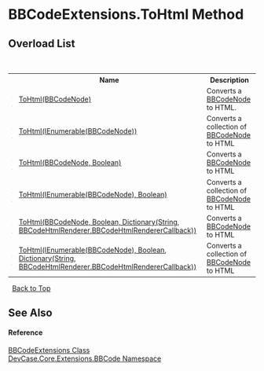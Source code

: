 # BBCodeExtensions.ToHtml Method 
 


## Overload List
&nbsp;<table><tr><th></th><th>Name</th><th>Description</th></tr><tr><td>![Public method](media/pubmethod.gif "Public method")![Static member](media/static.gif "Static member")</td><td><a href="M_DevCase_Core_Extensions_BBCode_BBCodeExtensions_ToHtml">ToHtml(BBCodeNode)</a></td><td>
Converts a <a href="T_DevCase_Core_NET_BBCodeNode">BBCodeNode</a> to HTML.</td></tr><tr><td>![Public method](media/pubmethod.gif "Public method")![Static member](media/static.gif "Static member")</td><td><a href="M_DevCase_Core_Extensions_BBCode_BBCodeExtensions_ToHtml_3">ToHtml(IEnumerable(BBCodeNode))</a></td><td>
Converts a collection of <a href="T_DevCase_Core_NET_BBCodeNode">BBCodeNode</a> to HTML</td></tr><tr><td>![Public method](media/pubmethod.gif "Public method")![Static member](media/static.gif "Static member")</td><td><a href="M_DevCase_Core_Extensions_BBCode_BBCodeExtensions_ToHtml_1">ToHtml(BBCodeNode, Boolean)</a></td><td>
Converts a <a href="T_DevCase_Core_NET_BBCodeNode">BBCodeNode</a> to HTML</td></tr><tr><td>![Public method](media/pubmethod.gif "Public method")![Static member](media/static.gif "Static member")</td><td><a href="M_DevCase_Core_Extensions_BBCode_BBCodeExtensions_ToHtml_4">ToHtml(IEnumerable(BBCodeNode), Boolean)</a></td><td>
Converts a collection of <a href="T_DevCase_Core_NET_BBCodeNode">BBCodeNode</a> to HTML</td></tr><tr><td>![Public method](media/pubmethod.gif "Public method")![Static member](media/static.gif "Static member")</td><td><a href="M_DevCase_Core_Extensions_BBCode_BBCodeExtensions_ToHtml_2">ToHtml(BBCodeNode, Boolean, Dictionary(String, BBCodeHtmlRenderer.BBCodeHtmlRendererCallback))</a></td><td>
Converts a <a href="T_DevCase_Core_NET_BBCodeNode">BBCodeNode</a> to HTML</td></tr><tr><td>![Public method](media/pubmethod.gif "Public method")![Static member](media/static.gif "Static member")</td><td><a href="M_DevCase_Core_Extensions_BBCode_BBCodeExtensions_ToHtml_5">ToHtml(IEnumerable(BBCodeNode), Boolean, Dictionary(String, BBCodeHtmlRenderer.BBCodeHtmlRendererCallback))</a></td><td>
Converts a collection of <a href="T_DevCase_Core_NET_BBCodeNode">BBCodeNode</a> to HTML</td></tr></table>&nbsp;
<a href="#bbcodeextensions.tohtml-method">Back to Top</a>

## See Also


#### Reference
<a href="T_DevCase_Core_Extensions_BBCode_BBCodeExtensions">BBCodeExtensions Class</a><br /><a href="N_DevCase_Core_Extensions_BBCode">DevCase.Core.Extensions.BBCode Namespace</a><br />